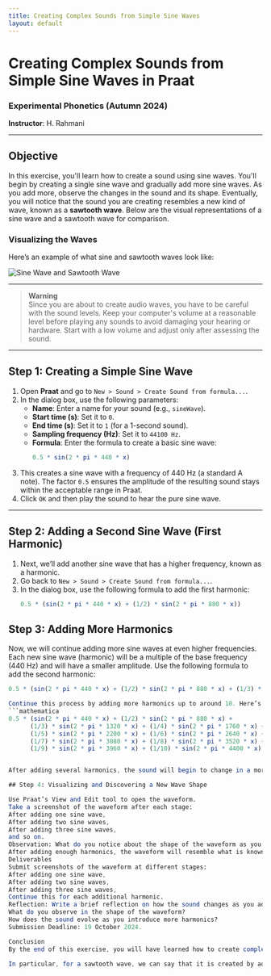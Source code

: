 ```yaml
---
title: Creating Complex Sounds from Simple Sine Waves
layout: default
---
```


# Creating Complex Sounds from Simple Sine Waves in Praat

### Experimental Phonetics (Autumn 2024)
**Instructor**: H. Rahmani

---

## Objective
In this exercise, you'll learn how to create a sound using sine waves. You'll begin by creating a single sine wave and gradually add more sine waves. As you add more, observe the changes in the sound and its shape. Eventually, you will notice that the sound you are creating resembles a new kind of wave, known as a **sawtooth wave**. Below are the visual representations of a sine wave and a sawtooth wave for comparison.

### Visualizing the Waves
Here’s an example of what sine and sawtooth waves look like:

![Sine Wave and Sawtooth Wave](example-image.png)

---

> **Warning**  
> Since you are about to create audio waves, you have to be careful with the sound levels. Keep your computer's volume at a reasonable level before playing any sounds to avoid damaging your hearing or hardware. Start with a low volume and adjust only after assessing the sound.

---

## Step 1: Creating a Simple Sine Wave

1. Open **Praat** and go to `New > Sound > Create Sound from formula...`.
2. In the dialog box, use the following parameters:
   - **Name**: Enter a name for your sound (e.g., `sineWave`).
   - **Start time (s)**: Set it to `0`.
   - **End time (s)**: Set it to `1` (for a 1-second sound).
   - **Sampling frequency (Hz)**: Set it to `44100 Hz`.
   - **Formula**: Enter the formula to create a basic sine wave:
     ```mathematica
     0.5 * sin(2 * pi * 440 * x)
     ```
3. This creates a sine wave with a frequency of 440 Hz (a standard A note). The factor `0.5` ensures the amplitude of the resulting sound stays within the acceptable range in Praat.
4. Click `OK` and then play the sound to hear the pure sine wave.

---

## Step 2: Adding a Second Sine Wave (First Harmonic)

1. Next, we’ll add another sine wave that has a higher frequency, known as a harmonic.
2. Go back to `New > Sound > Create Sound from formula...`.
3. In the dialog box, use the following formula to add the first harmonic:
   ```mathematica
   0.5 * (sin(2 * pi * 440 * x) + (1/2) * sin(2 * pi * 880 * x))

## Step 3: Adding More Harmonics

Now, we will continue adding more sine waves at even higher frequencies. Each new sine wave (harmonic) will be a multiple of the base frequency (440 Hz) and will have a smaller amplitude.
Use the following formula to add the second harmonic:
   ```mathematica
   0.5 * (sin(2 * pi * 440 * x) + (1/2) * sin(2 * pi * 880 * x) + (1/3) * sin(2 * pi * 1320 * x))

Continue this process by adding more harmonics up to around 10. Here’s how you would add more harmonics:
   ```mathematica
   0.5 * (sin(2 * pi * 440 * x) + (1/2) * sin(2 * pi * 880 * x) + 
         (1/3) * sin(2 * pi * 1320 * x) + (1/4) * sin(2 * pi * 1760 * x) + 
         (1/5) * sin(2 * pi * 2200 * x) + (1/6) * sin(2 * pi * 2640 * x) +
         (1/7) * sin(2 * pi * 3080 * x) + (1/8) * sin(2 * pi * 3520 * x) +
         (1/9) * sin(2 * pi * 3960 * x) + (1/10) * sin(2 * pi * 4400 * x)) ```


After adding several harmonics, the sound will begin to change in a more dramatic way. Continue to play the sound and observe how it changes.

## Step 4: Visualizing and Discovering a New Wave Shape

Use Praat’s View and Edit tool to open the waveform.
Take a screenshot of the waveform after each stage:
After adding one sine wave,
After adding two sine waves,
After adding three sine waves,
and so on.
Observation: What do you notice about the shape of the waveform as you add more sine waves?
After adding enough harmonics, the waveform will resemble what is known as a sawtooth wave. This exercise demonstrates that a sawtooth wave is a combination of many sine waves of different frequencies.
Deliverables
Submit screenshots of the waveform at different stages:
After adding one sine wave,
After adding two sine waves,
After adding three sine waves,
Continue this for each additional harmonic.
Reflection: Write a brief reflection on how the sound changes as you add each new sine wave. In your reflection, address the following:
What do you observe in the shape of the waveform?
How does the sound evolve as you introduce more harmonics?
Submission Deadline: 19 October 2024.

Conclusion
By the end of this exercise, you will have learned how to create complex sounds by adding sine waves and visualizing their waveforms. You will also have a practical understanding of Fourier's theorem, which tells us that any periodic waveform can be represented as the sum of sine waves with different frequencies and amplitudes.

In particular, for a sawtooth wave, we can say that it is created by adding sine waves at each successive integer multiple of the fundamental frequency. The amplitude of each sine wave is inversely proportional to its harmonic number (or partial number). This means that as you go up in frequency, the contribution of each sine wave to the overall shape of the sawtooth wave decreases, resulting in the characteristic sharp edges of the waveform.
